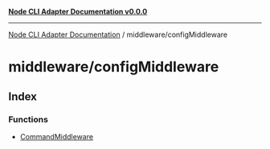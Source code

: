 [**Node CLI Adapter Documentation v0.0.0**](../../README.md)

***

[Node CLI Adapter Documentation](../../modules.md) / middleware/configMiddleware

# middleware/configMiddleware

## Index

### Functions

- [CommandMiddleware](functions/CommandMiddleware.md)
